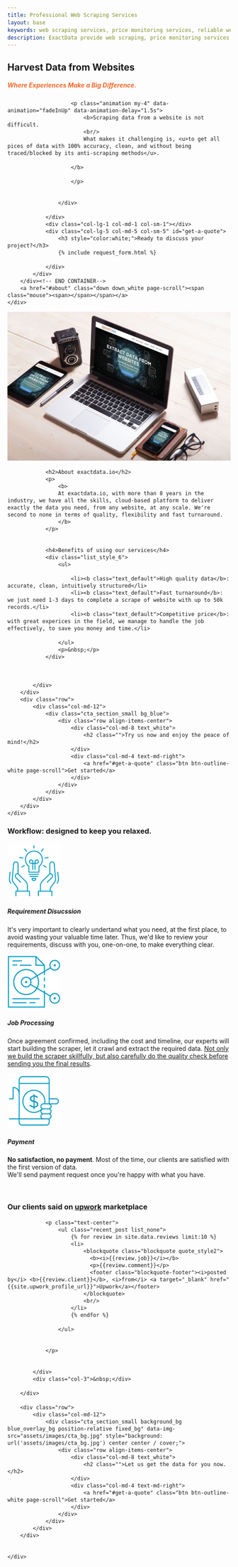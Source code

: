 ```yaml
---
title: Professional Web Scraping Services
layout: base
keywords: web scraping services, price monitoring services, reliable web scraping services, best web scraping services, custom web scraping service
description: ExactData provide web scraping, price monitoring services. Our full services will build and setup everything for you.
---
```



<section id="home" class="banner_section background_bg overlay_bg full_screen" data-img-src="assets/images/banner.jpg" style="background: url('assets/images/banner.jpg') center center / cover;">
    <div class="banner_slide_content">
        <div class="container"><!-- STRART CONTAINER -->
            <div class="row justify-content-center">
                <div class="col-lg-6 col-md-6 col-sm-6">
                    <div class="banner_content text_white">
                        <h2 class="animation" data-animation="fadeInDown" data-animation-delay="1s">Harvest Data from Websites</h2>
                        <h5 style="color:#F36729;">Where Experiences Make a Big Difference.</h5>
                        
                        <p class="animation my-4" data-animation="fadeInUp" data-animation-delay="1.5s">
                            <b>Scraping data from a website is not difficult.
                            <br/>
                            What makes it challenging is, <u>to get all pices of data with 100% accuracy, clean, and without being traced/blocked by its anti-scraping methods</u>.

                        </b>

                        </p>
                            

                    </div>
                    
                </div>
                <div class="col-lg-1 col-md-1 col-sm-1"></div>
                <div class="col-lg-5 col-md-5 col-sm-5" id="get-a-quote">
                    <h3 style="color:white;">Ready to discuss your project?</h3>
                    {% include request_form.html %}

                </div> 
            </div>
        </div><!-- END CONTAINER-->
        <a href="#about" class="down down_white page-scroll"><span class="mouse"><span></span></span></a>
    </div>
    
</section>

<section id="about" class="overflow_hide">
    <div class="container">
        <div class="row align-items-center">
            <div class="col-md-6 col-sm-12 mb-4 mb-lg-0 animation animated fadeInLeft" data-animation="fadeInLeft" data-animation-delay="0.2s" style="animation-delay: 0.2s; opacity: 1;">
                <div class="fancy_style">
                    <img src="assets/images/benefits.jpg" alt="benefits of using exactdata.io">
                </div>
            </div>
            <div class="col-md-6 col-sm-12 animation animated fadeInRight" data-animation="fadeInRight" data-animation-delay="0.4s" style="animation-delay: 0.4s; opacity: 1;">
                
                <h2>About exactdata.io</h2>
                <p>
                    <b>
                    At exactdata.io, with more than 8 years in the industry, we have all the skills, cloud-based platform to deliver exactly the data you need, from any website, at any scale. We're second to none in terms of quality, flexibility and fast turnaround.      
                    </b>
                </p>

                
                <h4>Benefits of using our services</h4>
                <div class="list_style_6">
                    <ul>

                        <li><b class="text_default">High quality data</b>: accurate, clean, intuitively structured</li>
                        <li><b class="text_default">Fast turnaround</b>: we just need 1-3 days to complete a scrape of website with up to 50k records.</li>
                        <li><b class="text_default">Competitive price</b>: with great experices in the field, we manage to handle the job effectively, to save you money and time.</li>
                        
                    </ul>
                    <p>&nbsp;</p>
                </div>



            </div>
        </div>
        <div class="row">
            <div class="col-md-12">
                <div class="cta_section_small bg_blue">
                    <div class="row align-items-center">
                        <div class="col-md-8 text_white">
                            <h2 class="">Try us now and enjoy the peace of mind!</h2>
                        </div>
                        <div class="col-md-4 text-md-right">    
                            <a href="#get-a-quote" class="btn btn-outline-white page-scroll">Get started</a>
                        </div>
                    </div>
                </div>
            </div>
        </div>   
    </div>
</section>


<section id="workflow"  class="light_gray_bg">
    <div class="container">
        <div class="row mb-4">
            <div class="col-md-12">
                <div class="heading_s2 text-center">
                    <h3>Workflow: designed to keep you relaxed.</h3>
                </div>
            </div>
        </div>
        <div class="row justify-content-center">
            <div class="col-md-4 col-sm-6 mb-md-0 mb-3 text-center">
                <div class="icon_box">
                    <div class="box_icon mb-3"> 
                        <img src="/assets/images/step-requirement.png"/>
                    </div>
                    <div class="icon_box_content">
                        <h5>Requirement Disucssion</h5>
                        <p>It's very important to clearly undertand what you need, at the first place, to avoid wasting your valuable time later. Thus, we'd like to review your requirements, discuss with you, one-on-one, to make everything clear.</p>
                    </div>
                </div>
            </div>
            <div class="col-md-4 col-sm-6 mb-md-0 mb-3 text-center">
                <div class="icon_box">
                    <div class="box_icon mb-3"> 
                        <img src="/assets/images/step-process.png"/>
                    </div>
                    <div class="icon_box_content">
                        <h5>Job Processing</h5>
                        <p>Once agreement confirmed, including the cost and timeline, our experts will start building the scraper, let it crawl and extract the required data. <u>Not only we build the scraper skillfully, but also carefully do the quality check before sending you the final results</u>.</p>
                    </div>
                </div>
            </div>
            <div class="col-md-4 col-sm-6 mb-md-0 mb-3 text-center">
                <div class="icon_box">
                    <div class="box_icon mb-3"> 
                        <img src="/assets/images/step-payment.png"/>
                    </div>
                    <div class="icon_box_content">
                        <h5>Payment</h5>
                        <p><b>No satisfaction, no payment</b>. Most of the time, our clients are satisfied with the first version of data.<br/>We'll send payment request once you're happy with what you have.</p>
                    </div>
                 </div>
            </div>
        </div>
    </div>
</section>



<section id="reviews">
    <div class="container">
        <div class="row">
            <div class="col-3">&nbsp;</div>
            <div class="col-lg-6">
                <h3>Our clients said on <a href="{{site.upwork_profile_url}}" target="_blank" class="text_default">upwork</a> marketplace</h3>

                <p class="text-center">
                    <ul class="recent_post list_none">
                        {% for review in site.data.reviews limit:10 %}
                        <li>
                            <blockquote class="blockquote quote_style2">
                              <b><i>{{review.job}}</i></b>  
                              <p>{{review.comment}}</p>
                              <footer class="blockquote-footer"><i>posted by</i> <b>{{review.client}}</b>, <i>from</i> <a target="_blank" href="{{site.upwork_profile_url}}">Upwork</a></footer>
                            </blockquote>
                            <br/>
                        </li>
                        {% endfor %}
                        
                    </ul>


                </p>
                

            </div>  
            <div class="col-3">&nbsp;</div>

        </div>

        <div class="row">
            <div class="col-md-12">
                <div class="cta_section_small background_bg blue_overlay_bg position-relative fixed_bg" data-img-src="assets/images/cta_bg.jpg" style="background: url('assets/images/cta_bg.jpg') center center / cover;">
                    <div class="row align-items-center">
                        <div class="col-md-8 text_white">
                            <h2 class="">Let us get the data for you now.</h2>
                        </div>
                        <div class="col-md-4 text-md-right">    
                            <a href="#get-a-quote" class="btn btn-outline-white page-scroll">Get started</a>
                        </div>
                    </div>
                </div>
            </div>
        </div>

            
    </div>
        
</section>



